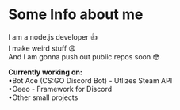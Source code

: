 # Some Info about me
I am a node.js developer 👍\
I make weird stuff 😩\
And I am gonna push out public repos soon 😳

__**Currently working on:**__\
•Bot Ace (CS:GO Discord Bot) - Utlizes Steam API\
•Oeeo - Framework for Discord\
•Other small projects
